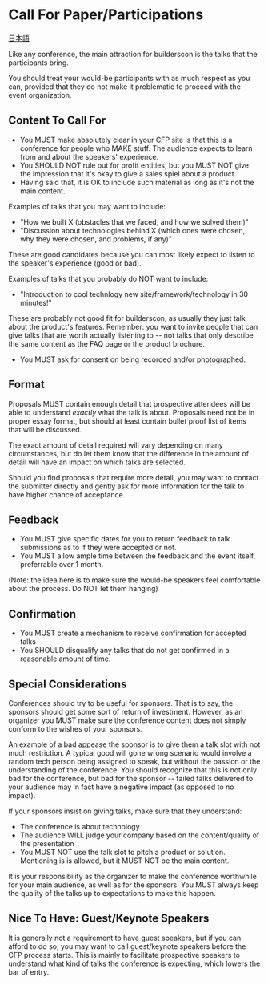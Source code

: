 # Call For Paper/Participations

[日本語](translations/ja/HOWTO-CFP.md)

Like any conference, the main attraction for builderscon is the talks that the participants bring.

You should treat your would-be participants with as much respect as you can, provided that they do not make it problematic to proceed with the event organization.

## Content To Call For

* You MUST make absolutely clear in your CFP site is that this is a conference for people who MAKE stuff. The audience expects to learn from and about the speakers' experience.
* You SHOULD NOT rule out for profit entities, but you MUST NOT give the impression that it's okay to give a sales spiel about a product.
* Having said that, it is OK to include such material as long as it's not the main content.

Examples of talks that you may want to include:

* "How we built X (obstacles that we faced, and how we solved them)"
* "Discussion about technologies behind X (which ones were chosen, why they were chosen, and problems, if any)"

These are good candidates because you can most likely expect to listen to the speaker's experience (good or bad).

Examples of talks that you probably do NOT want to include:

* "Introduction to cool technlogy new site/framework/technology in 30 minutes!"

These are probably not good fit for builderscon, as usually they just talk about
the product's features. Remember: you want to invite people that can give
talks that are worth actually listening to -- not talks that only describe
the same content as the FAQ page or the product brochure.

* You MUST ask for consent on being recorded and/or photographed.

## Format

Proposals MUST contain enough detail that prospective attendees will be
able to understand *exactly* what the talk is about. Proposals need not
be in proper essay format, but should at least contain bullet proof list
of items that will be discussed.

The exact amount of detail required will vary depending on many circumstances,
but do let them know that the difference in the amount of detail will have
an impact on which talks are selected.

Should you find proposals that require more detail, you may want to contact
the submitter directly and gently ask for more information for the talk to
have higher chance of acceptance.

## Feedback

* You MUST give specific dates for you to return feedback to talk submissions as to if they were accepted or not.
* You MUST allow ample time between the feedback and the event itself, preferrable over 1 month.

(Note: the idea here is to make sure the would-be speakers feel comfortable about the process. Do NOT let them hanging)

## Confirmation

* You MUST create a mechanism to receive confirmation for accepted talks
* You SHOULD disqualify any talks that do not get confirmed in a reasonable amount of time.

## Special Considerations

Conferences should try to be useful for sponsors. That is to say, the sponsors should get some sort of return of investment. However, as an organizer you MUST make sure the conference content does not simply conform to the wishes of your sponsors.

An example of a bad appease the sponsor is to give them a talk slot with not much restriction. A typical good will gone wrong scenario would involve a random tech person being assigned to speak, but without the passion or the understanding of the conference. You should recognize that this is not only bad for the conference, but bad for the sponsor -- failed talks delivered to your audience may in fact have a negative impact (as opposed to no impact).

If your sponsors insist on giving talks, make sure that they understand:

* The conference is about technology
* The audience WILL judge your company based on the content/quality of the presentation
* You MUST NOT use the talk slot to pitch a product or solution. Mentioning is is allowed, but it MUST NOT be the main content.

It is your responsibility as the organizer to make the conference worthwhile for your main audience, as well as for the sponsors. You MUST always keep the quality of the talks up to expectations to make this happen.

## Nice To Have: Guest/Keynote Speakers

It is generally not a requirement to have guest speakers, but if you can
afford to do so, you may want to call guest/keynote speakers before the
CFP process starts. This is mainly to facilitate prospective speakers to
understand what kind of talks the conference is expecting, which lowers the
bar of entry.
